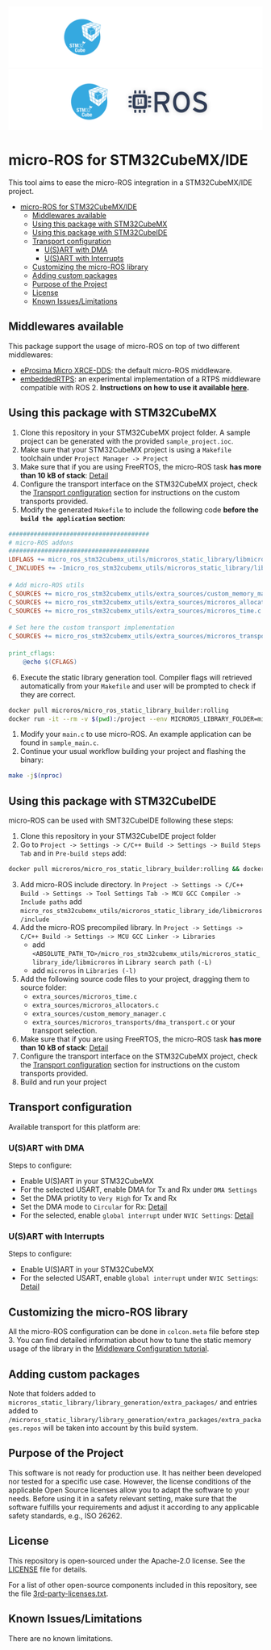 ![banner](.images/banner-dark-theme.png#gh-dark-mode-only)
![banner](.images/banner-light-theme.png#gh-light-mode-only)

# micro-ROS for STM32CubeMX/IDE

This tool aims to ease the micro-ROS integration in a STM32CubeMX/IDE project.

- [micro-ROS for STM32CubeMX/IDE](#micro-ros-for-stm32cubemxide)
  - [Middlewares available](#middlewares-available)
  - [Using this package with STM32CubeMX](#using-this-package-with-stm32cubemx)
  - [Using this package with STM32CubeIDE](#using-this-package-with-stm32cubeide)
  - [Transport configuration](#transport-configuration)
    - [U(S)ART with DMA](#usart-with-dma)
    - [U(S)ART with Interrupts](#usart-with-interrupts)
  - [Customizing the micro-ROS library](#customizing-the-micro-ros-library)
  - [Adding custom packages](#adding-custom-packages)
  - [Purpose of the Project](#purpose-of-the-project)
  - [License](#license)
  - [Known Issues/Limitations](#known-issueslimitations)
## Middlewares available

This package support the usage of micro-ROS on top of two different middlewares:
- [eProsima Micro XRCE-DDS](https://micro-xrce-dds.docs.eprosima.com/en/latest/): the default micro-ROS middleware.
- [embeddedRTPS](https://github.com/embedded-software-laboratory/embeddedRTPS): an experimental implementation of a RTPS middleware compatible with ROS 2. **Instructions on how to use it available [here](./embeddedrtps.md).**

## Using this package with STM32CubeMX

1. Clone this repository in your STM32CubeMX project folder. A sample project can be generated with the provided `sample_project.ioc`.
2. Make sure that your STM32CubeMX project is using a `Makefile` toolchain under `Project Manager -> Project`
3. Make sure that if you are using FreeRTOS, the micro-ROS task **has more than 10 kB of stack**: [Detail](.images/Set_freertos_stack.jpg)
4. Configure the transport interface on the STM32CubeMX project, check the [Transport configuration](#Transport-configuration) section for instructions on the custom transports provided.
5. Modify the generated `Makefile` to include the following code **before the `build the application` section**:

<!-- # Removing heap4 manager while being polite with STM32CubeMX
TMPVAR := $(C_SOURCES)
C_SOURCES := $(filter-out Middlewares/Third_Party/FreeRTOS/Source/portable/MemMang/heap_4.c, $(TMPVAR)) -->

```makefile
#######################################
# micro-ROS addons
#######################################
LDFLAGS += micro_ros_stm32cubemx_utils/microros_static_library/libmicroros/libmicroros.a
C_INCLUDES += -Imicro_ros_stm32cubemx_utils/microros_static_library/libmicroros/microros_include

# Add micro-ROS utils
C_SOURCES += micro_ros_stm32cubemx_utils/extra_sources/custom_memory_manager.c
C_SOURCES += micro_ros_stm32cubemx_utils/extra_sources/microros_allocators.c
C_SOURCES += micro_ros_stm32cubemx_utils/extra_sources/microros_time.c

# Set here the custom transport implementation
C_SOURCES += micro_ros_stm32cubemx_utils/extra_sources/microros_transports/dma_transport.c

print_cflags:
	@echo $(CFLAGS)
```

6. Execute the static library generation tool. Compiler flags will retrieved automatically from your `Makefile` and user will be prompted to check if they are correct.


```bash
docker pull microros/micro_ros_static_library_builder:rolling
docker run -it --rm -v $(pwd):/project --env MICROROS_LIBRARY_FOLDER=micro_ros_stm32cubemx_utils/microros_static_library microros/micro_ros_static_library_builder:rolling
```

1. Modify your `main.c` to use micro-ROS. An example application can be found in `sample_main.c`.
2. Continue your usual workflow building your project and flashing the binary:

```bash
make -j$(nproc)
```
## Using this package with STM32CubeIDE

micro-ROS can be used with SMT32CubeIDE following these steps:

1. Clone this repository in your STM32CubeIDE project folder
2. Go to `Project -> Settings -> C/C++ Build -> Settings -> Build Steps Tab` and in `Pre-build steps` add:

```bash
docker pull microros/micro_ros_static_library_builder:rolling && docker run --rm -v ${workspace_loc:/${ProjName}}:/project --env MICROROS_LIBRARY_FOLDER=micro_ros_stm32cubemx_utils/microros_static_library_ide microros/micro_ros_static_library_builder:rolling
```

3. Add micro-ROS include directory. In `Project -> Settings -> C/C++ Build -> Settings -> Tool Settings Tab -> MCU GCC Compiler -> Include paths` add `micro_ros_stm32cubemx_utils/microros_static_library_ide/libmicroros/include`
4. Add the micro-ROS precompiled library. In `Project -> Settings -> C/C++ Build -> Settings -> MCU GCC Linker -> Libraries`
      - add `<ABSOLUTE_PATH_TO>/micro_ros_stm32cubemx_utils/microros_static_library_ide/libmicroros` in `Library search path (-L)`
      - add `microros` in `Libraries (-l)`
5. Add the following source code files to your project, dragging them to source folder:
      - `extra_sources/microros_time.c`
      - `extra_sources/microros_allocators.c`
      - `extra_sources/custom_memory_manager.c`
      - `extra_sources/microros_transports/dma_transport.c` or your transport selection.
6. Make sure that if you are using FreeRTOS, the micro-ROS task **has more than 10 kB of stack**: [Detail](.images/Set_freertos_stack.jpg)
7. Configure the transport interface on the STM32CubeMX project, check the [Transport configuration](#Transport-configuration) section for instructions on the custom transports provided.
8. Build and run your project
## Transport configuration

Available transport for this platform are:
### U(S)ART with DMA

Steps to configure:
   - Enable U(S)ART in your STM32CubeMX
   - For the selected USART, enable DMA for Tx and Rx under `DMA Settings`
   - Set the DMA priotity to `Very High` for Tx and Rx
   - Set the DMA mode to `Circular` for Rx: [Detail](.images/Set_UART_DMA1.jpg)
   - For the selected, enable `global interrupt` under `NVIC Settings`: [Detail](.images/Set_UART_DMA_2.jpg)

### U(S)ART with Interrupts

Steps to configure:
   - Enable U(S)ART in your STM32CubeMX
   - For the selected USART, enable `global interrupt` under `NVIC Settings`: [Detail](.images/Set_UART_IT.jpg)

## Customizing the micro-ROS library

All the micro-ROS configuration can be done in `colcon.meta` file before step 3. You can find detailed information about how to tune the static memory usage of the library in the [Middleware Configuration tutorial](https://micro.ros.org/docs/tutorials/advanced/microxrcedds_rmw_configuration/).
## Adding custom packages

Note that folders added to `microros_static_library/library_generation/extra_packages/` and entries added to `/microros_static_library/library_generation/extra_packages/extra_packages.repos` will be taken into account by this build system.

## Purpose of the Project

This software is not ready for production use. It has neither been developed nor
tested for a specific use case. However, the license conditions of the
applicable Open Source licenses allow you to adapt the software to your needs.
Before using it in a safety relevant setting, make sure that the software
fulfills your requirements and adjust it according to any applicable safety
standards, e.g., ISO 26262.

## License

This repository is open-sourced under the Apache-2.0 license. See the [LICENSE](LICENSE) file for details.

For a list of other open-source components included in this repository,
see the file [3rd-party-licenses.txt](3rd-party-licenses.txt).

## Known Issues/Limitations

There are no known limitations.
